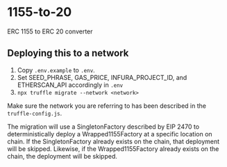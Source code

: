 # 1155-to-20
ERC 1155 to ERC 20 converter

## Deploying this to a network

1. Copy `.env.example` to `.env`.
2. Set SEED_PHRASE, GAS_PRICE, INFURA_PROJECT_ID, and ETHERSCAN_API accordingly in `.env`
3. `npx truffle migrate --network <network>`

Make sure the network you are referring to has been described in the `truffle-config.js`.

The migration will use a SingletonFactory described by EIP 2470 to deterministically deploy a Wrapped1155Factory at a specific location on chain. If the SingletonFactory already exists on the chain, that deployment will be skipped. Likewise, if the Wrapped1155Factory already exists on the chain, the deployment will be skipped.
